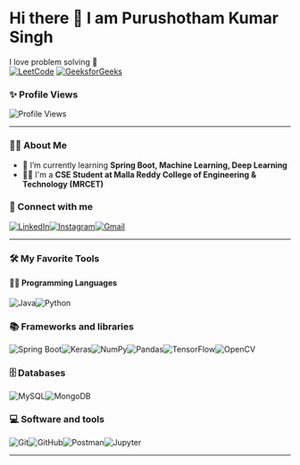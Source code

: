 # Hi there 👋 I am Purushotham Kumar Singh  
I love problem solving  🚀  
[![LeetCode](https://img.shields.io/badge/LeetCode-FFA116?style=plastic&logo=leetcode&logoColor=black)](https://leetcode.com/u/purushotham03singh/)
[![GeeksforGeeks](https://img.shields.io/badge/GeeksforGeeks-2F8D46?style=plastic&logo=geeksforgeeks&logoColor=white)](https://www.geeksforgeeks.org/user/purushotham_singh/)

### ✨ Profile Views  
![Profile Views](https://komarev.com/ghpvc/?username=purushotham-singh&color=green)  

---
### 👨‍💻 About Me  
- 🌱 I’m currently learning **Spring Boot, Machine Learning, Deep Learning**  
- 👨‍🎓 I'm a **CSE Student at Malla Reddy College of Engineering & Technology (MRCET)**  
### 🔗 Connect with me  

[![LinkedIn](https://img.shields.io/badge/LinkedIn-0A66C2?style=for-the-badge&logo=linkedin&logoColor=white)](https://www.linkedin.com/in/purushothamsingh_/)[![Instagram](https://img.shields.io/badge/Instagram-E4405F?style=for-the-badge&logo=instagram&logoColor=white)](https://www.instagram.com/purushotham_singh_/)[![Gmail](https://img.shields.io/badge/Gmail-D14836?style=for-the-badge&logo=gmail&logoColor=white)](mailto:purushotham03singh@gmail.com)  

---
 

### 🛠️ My Favorite Tools  

#### 👨‍💻 Programming Languages  
![Java](https://img.shields.io/badge/Java-ED8B00?style=for-the-badge&logo=openjdk&logoColor=white)![Python](https://img.shields.io/badge/Python-3776AB?style=for-the-badge&logo=python&logoColor=white)  



### 📚 Frameworks and libraries  
![Spring Boot](https://img.shields.io/badge/Spring_Boot-6DB33F?style=for-the-badge&logo=springboot&logoColor=white)![Keras](https://img.shields.io/badge/Keras-D00000?style=for-the-badge&logo=keras&logoColor=white)![NumPy](https://img.shields.io/badge/Numpy-013243?style=for-the-badge&logo=numpy&logoColor=white)![Pandas](https://img.shields.io/badge/Pandas-150458?style=for-the-badge&logo=pandas&logoColor=white)![TensorFlow](https://img.shields.io/badge/TensorFlow-FF6F00?style=for-the-badge&logo=tensorflow&logoColor=white)![OpenCV](https://img.shields.io/badge/OpenCV-5C3EE8?style=for-the-badge&logo=opencv&logoColor=white)  



### 🗄️ Databases  
![MySQL](https://img.shields.io/badge/MySQL-005C84?style=for-the-badge&logo=mysql&logoColor=white)![MongoDB](https://img.shields.io/badge/MongoDB-4EA94B?style=for-the-badge&logo=mongodb&logoColor=white)  


### 💻 Software and tools  
![Git](https://img.shields.io/badge/Git-F05032?style=for-the-badge&logo=git&logoColor=white)![GitHub](https://img.shields.io/badge/GitHub-181717?style=for-the-badge&logo=github&logoColor=white)![Postman](https://img.shields.io/badge/Postman-FF6C37?style=for-the-badge&logo=postman&logoColor=white)![Jupyter](https://img.shields.io/badge/Jupyter-F37626?style=for-the-badge&logo=jupyter&logoColor=white)  



---

